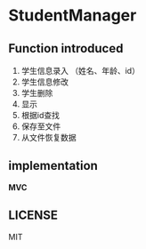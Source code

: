 # StudentManager

## Function introduced

1. 学生信息录入 （姓名、年龄、id）
2. 学生信息修改
3. 学生删除
4. 显示
5. 根据id查找
6. 保存至文件
7. 从文件恢复数据

## implementation

**MVC**

## LICENSE

MIT